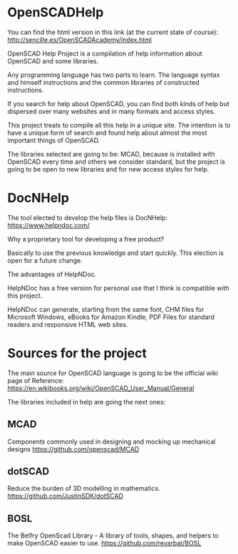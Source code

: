 # OpenSCADHelp

You can find the html version in this link (at the current state of course): http://sencille.es/OpenSCADAcademy/index.html

OpenSCAD Help Project is a compilation of help information about OpenSCAD and some libraries.

Any programming language has two parts to learn. The language syntax and himself instructions and the common libraries of constructed instructions.

If you search for help about OpenSCAD, you can find both kinds of help but dispersed over many websites and in many formats and access styles.

This project treats to compile all this help in a unique site. The intention is to have a unique form of search and found help about almost the most important things of OpenSCAD.

The libraries selected are going to be: MCAD, because is installed with OpenSCAD every time and others we consider standard, but the project is going to be open to new libraries and for new access styles for help.

# DocNHelp

The tool elected to develop the help files is DocNHelp: https://www.helpndoc.com/

Why a proprietary tool for developing a free product?

Basically to use the previous knowledge and start quickly. 
This election is open for a future change.

The advantages of HelpNDoc. 

HelpNDoc has a free version for personal use that I think is compatible with this project. 

HelpNDoc can generate, starting from the same font, CHM files for Microsoft Windows, eBooks for Amazon Kindle, PDF Files for standard readers and responsive HTML web sites.

# Sources for the project

The main source for OpenSCAD language is going to be the official wiki page of Reference: https://en.wikibooks.org/wiki/OpenSCAD_User_Manual/General

The libraries included in help are going the next ones:

## MCAD
Components commonly used in designing and mocking up mechanical designs
https://github.com/openscad/MCAD

## dotSCAD
Reduce the burden of 3D modelling in mathematics.
https://github.com/JustinSDK/dotSCAD
 
## BOSL
The Belfry OpenScad Library - A library of tools, shapes, and helpers to make OpenSCAD easier to use.
https://github.com/revarbat/BOSL
